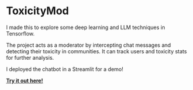 # ToxicityMod

I made this to explore some deep learning and LLM techniques in Tensorflow.

The project acts as a moderator by intercepting chat messages and detecting their toxicity in communities. It can track users and toxicity stats for further analysis.

I deployed the chatbot in a Streamlit for a demo!

**[Try it out here!](https://toxicitymod.streamlit.app/)**

